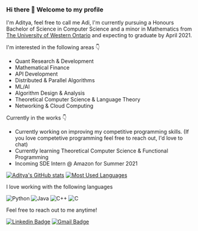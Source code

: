 ### Hi there 👋 Welcome to my profile

I'm Aditya, feel free to call me Adi, I'm currently pursuing a Honours Bachelor of Science in Computer Science and a minor in Mathematics from [The University of Western Ontario](https://www.uwo.ca/) and expecting to graduate by April 2021.

I'm interested in the following areas 👇
- Quant Research & Development
- Mathematical Finance
- API Development
- Distributed & Parallel Algorithms
- ML/AI
- Algorithm Design & Analysis
- Theoretical Computer Science & Language Theory
- Networking & Cloud Computing

Currently in the works 👇
- Currently working on improving my competitive programming skills. (If you love competetive programming feel free to reach out, I'd love to chat)
- Currently learning Theoretical Computer Science & Functional Programming
- Incoming SDE Intern @ Amazon for Summer 2021


[![Aditya's GitHub stats](https://github-readme-stats.vercel.app/api?username=adityamadan23&count_private=true&include_all_commits=true&cache_seconds=1800&show_icons=true&theme=tokyonight)](https://github.com/anuraghazra/github-readme-stats)
[![Most Used Languages](https://github-readme-stats.vercel.app/api/top-langs/?username=adityamadan23&cache_seconds=1800&theme=tokyonight&layout=compact)](https://github.com/anuraghazra/github-readme-stats)

I love working with the following languages

![Python](https://img.shields.io/badge/-Python-black?style=flat-square&logo=Python)
![Java](https://img.shields.io/badge/-java-C14438?style=flat-square&logo=java)
![C++](https://img.shields.io/badge/-C++-00599C?style=flat-square&logo=c)
![C](https://img.shields.io/badge/-C-E10098?style=flat-square&logo=c)

Feel free to reach out to me anytime!

[![Linkedin Badge](https://img.shields.io/badge/-Aditya%20Madan-0072b1?style=flat&logo=Linkedin&logoColor=white)](https://www.linkedin.com/in/adityamadan23/)
[![Gmail Badge](https://img.shields.io/badge/-aditya.madan7@gmail.com-c14438?style=flat&logo=Gmail&logoColor=white)](mailto:aditya.madan7@gmail.com)


<!--
**adityamadan23/adityamadan23** is a ✨ _special_ ✨ repository because its `README.md` (this file) appears on your GitHub profile.

Here are some ideas to get you started:

- 🔭 I’m currently working on ...
- 🌱 I’m currently learning ...
- 👯 I’m looking to collaborate on ...
- 🤔 I’m looking for help with ...
- 💬 Ask me about ...
- 📫 How to reach me: ...
- 😄 Pronouns: ...
- ⚡ Fun fact: ...
-->
